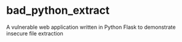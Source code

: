# bad_python_extract
A vulnerable web application written in Python Flask to demonstrate insecure file extraction
